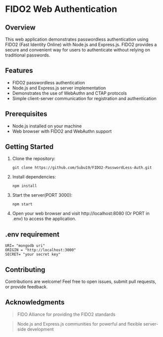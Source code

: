 # FIDO2 Web Authentication

## Overview

This web application demonstrates passwordless authentication using FIDO2 (Fast Identity Online) with Node.js and Express.js. FIDO2 provides a secure and convenient way for users to authenticate without relying on traditional passwords.

## Features

- FIDO2 passwordless authentication
- Node.js and Express.js server implementation
- Demonstrates the use of WebAuthn and CTAP protocols
- Simple client-server communication for registration and authentication

## Prerequisites

- Node.js installed on your machine
- Web browser with FIDO2 and WebAuthn support

## Getting Started

1. Clone the repository:

   ```
   git clone https://github.com/Subu19/FIDO2-PasswordLess-Auth.git
   ```
2. Install dependencies:

   ```
   npm install
   ```
3. Start the server(PORT 3000):

   ```
   npm start
   ```
4. Open your web browser and visit http://localhost:8080 (Or PORT in .env) to access the application.
   
## .env requirement
   ```env
   URI= "mongodb uri"
   ORIGIN = "http://localhost:3000"
   SECRET= "your secret key"
   ```
## Contributing
Contributions are welcome! Feel free to open issues, submit pull requests, or provide feedback.

## Acknowledgments
>FIDO Alliance for providing the FIDO2 standards

>Node.js and Express.js communities for powerful and flexible server-side development
